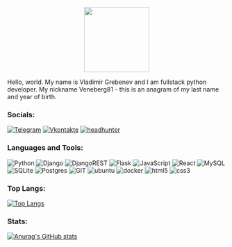 <div id="header" align="center">
  <a href="https://www.veneberg81.ru/"><img src="https://www.veneberg81.ru/img/logo_veneberg81.png" width="150"/><a/>
</div>
  
<p>Hello, world. My name is Vladimir Grebenev and I am fullstack python developer. My nickname Veneberg81 - this is an anagram of my last name and year of birth.</p>
  
  
### Socials:
[![Telegram](https://img.shields.io/badge/-Telegram-090909?style=for-the-badge&logo=telegram&logoColor=27A0D9)](https://t.me/Veneberg81)
[![Vkontakte](https://img.shields.io/badge/-Vkontakte-090909?style=for-the-badge&logo=Vk&logoColor=4F7DB3)](https://vk.com/grebenevvv)
[![headhunter](https://img.shields.io/badge/-headhunter-090909?style=for-the-badge&logo=headhunter&logoColor=4F7DB3)](https://stavropol.hh.ru/resume/c7fea7acff09e39e6d0039ed1f693567424f6b)

### Languages and Tools:
![Python](https://img.shields.io/badge/-Python-090909?style=for-the-badge&logo=python&logoColor=E9D54D)
![Django](https://img.shields.io/badge/-Django-090909?style=for-the-badge&logo=django&logoColor=44B78B)
![DjangoREST](https://img.shields.io/badge/-DjangoREST-090909?style=for-the-badge&logo=Django&logoColor=A30000)
![Flask](https://img.shields.io/badge/-flask-090909?style=for-the-badge&logo=flask&logoColor=white)
![JavaScript](https://img.shields.io/badge/-JavaScript-090909?style=for-the-badge&logo=JavaScript&logoColor=E9D54D)
![React](https://img.shields.io/badge/-React-090909?style=for-the-badge&logo=React&logoColor=61dafb)
![MySQL](https://img.shields.io/badge/-MySQL-090909?style=for-the-badge&logo=MySQL&logoColor=7da1ff)
![SQLite](https://img.shields.io/badge/-SQLite-090909?style=for-the-badge&logo=SQLite&logoColor=85c6ea)
![Postgres](https://img.shields.io/badge/-Postgres-090909?style=for-the-badge&logo=postgresql&logoColor=699eca)
![GIT](https://img.shields.io/badge/-git-090909?style=for-the-badge&logo=git&logoColor=f14e32)
![ubuntu](https://img.shields.io/badge/-ubuntu-090909?style=for-the-badge&logo=ubuntu&logoColor=e95420)
![docker](https://img.shields.io/badge/-docker-090909?style=for-the-badge&logo=docker&logoColor=8ed1fc)
![html5](https://img.shields.io/badge/-html5-090909?style=for-the-badge&logo=html5&logoColor=f60)
![css3](https://img.shields.io/badge/-css3-090909?style=for-the-badge&logo=css3&logoColor=8ed1fc)

### Top Langs:  
[![Top Langs](https://github-readme-stats.vercel.app/api/top-langs/?username=VladimirGrebenev&hide=css,html&theme=react)](https://github.com/anuraghazra/github-readme-stats)
### Stats:
[![Anurag's GitHub stats](https://github-readme-stats.vercel.app/api?username=VladimirGrebenev&show_icons=true&theme=react)](https://github.com/anuraghazra/github-readme-stats)
